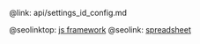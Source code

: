 @link: api/settings_id_config.md

@seolinktop: [js framework](https://webix.com)
@seolink: [spreadsheet](https://webix.com/spreadsheet/)
